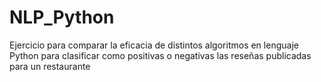 # NLP_Python
Ejercicio para comparar la eficacia de distintos algoritmos en lenguaje Python para clasificar como positivas o negativas las reseñas publicadas para un restaurante

